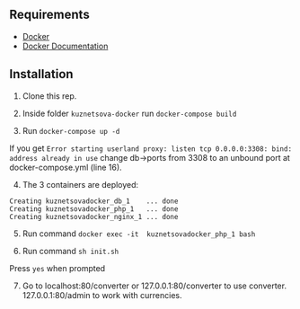 
## Requirements

- [Docker](https://docs.docker.com/install/)
- [Docker Documentation](https://docs.docker.com/)

## Installation

1. Clone this rep.

2. Inside folder `kuznetsova-docker` run `docker-compose build`

3. Run `docker-compose up -d`

If you get `Error starting userland proxy: listen tcp 0.0.0.0:3308: bind: address already in use` change db->ports from 3308 to an unbound port at docker-compose.yml (line 16).

4. The 3 containers are deployed: 

```
Creating kuznetsovadocker_db_1    ... done
Creating kuznetsovadocker_php_1   ... done
Creating kuznetsovadocker_nginx_1 ... done
```

5. Run command `docker exec -it  kuznetsovadocker_php_1 bash`

6. Run command `sh init.sh`

Press `yes` when prompted

7. Go to localhost:80/converter or 127.0.0.1:80/converter to use converter. 
127.0.0.1:80/admin to work with currencies.


